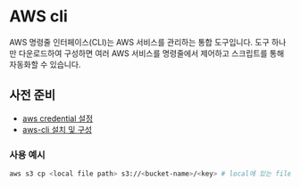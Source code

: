 # AWS cli

AWS 명령줄 인터페이스(CLI)는 AWS 서비스를 관리하는 통합 도구입니다. 도구 하나만 다운로드하여 구성하면 여러 AWS 서비스를 명령줄에서 제어하고 스크립트를 통해 자동화할 수 있습니다.

## 사전 준비

- [aws credential 설정](https://docs.aws.amazon.com/ko_kr/cli/latest/userguide/cli-chap-configure.html)
- [aws-cli 설치 및 구성](https://docs.aws.amazon.com/ko_kr/streams/latest/dev/kinesis-tutorial-cli-installation.html)

### 사용 예시

```bash
aws s3 cp <local file path> s3://<bucket-name>/<key> # local에 있는 file을 s3로 복사
```
